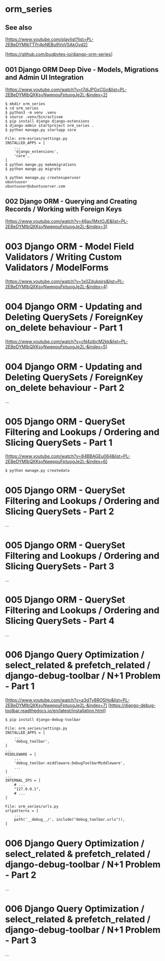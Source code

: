 # orm_series

## See also

[https://www.youtube.com/playlist?list=PL-2EBeDYMIbTT7ri4pNEBu9VoVSAkOvd2]

[https://github.com/bugbytes-io/django-orm-series]

## 001 Django ORM Deep Dive - Models, Migrations and Admin UI Integration

[https://www.youtube.com/watch?v=t7diJPGxCGo&list=PL-2EBeDYMIbQXKsyNweppuFptuogJe2L-&index=2]

```
$ mkdir orm_series
$ cd orm_series
$ python3 -m venv .venv
$ source .venv/bin/activae
$ pip install django django-extensions
$ django-admin startproject orm_series .
$ python manage.py startapp core

File: orm-esries/settings.py
INSTALLED_APPS = [
    ...
    'django_extensions',
    'core',
]
$ python mange.py makemigrations
$ python mange.py migrate

$ python manage.py createsuperuser
ubuntuuser
ubuntuuser@ubuntuserver.com

```

## 002 Django ORM - Querying and Creating Records / Working with Foreign Keys

[https://www.youtube.com/watch?v=46au1MxtOJE&list=PL-2EBeDYMIbQXKsyNweppuFptuogJe2L-&index=3]

# 003 Django ORM - Model Field Validators / Writing Custom Validators / ModelForms

[https://www.youtube.com/watch?v=1x0Zdukpjrs&list=PL-2EBeDYMIbQXKsyNweppuFptuogJe2L-&index=4]

# 004 Django ORM - Updating and Deleting QuerySets / ForeignKey on_delete behaviour - Part 1

[https://www.youtube.com/watch?v=cN4zjbcM2kk&list=PL-2EBeDYMIbQXKsyNweppuFptuogJe2L-&index=5]

# 004 Django ORM - Updating and Deleting QuerySets / ForeignKey on_delete behaviour - Part 2

...

# 005 Django ORM - QuerySet Filtering and Lookups / Ordering and Slicing QuerySets - Part 1

[https://www.youtube.com/watch?v=84BBAGEu064&list=PL-2EBeDYMIbQXKsyNweppuFptuogJe2L-&index=6]

```
$ python manage.py createdata
```

# 005 Django ORM - QuerySet Filtering and Lookups / Ordering and Slicing QuerySets - Part 2

...

# 005 Django ORM - QuerySet Filtering and Lookups / Ordering and Slicing QuerySets - Part 3

...

# 005 Django ORM - QuerySet Filtering and Lookups / Ordering and Slicing QuerySets - Part 4

...

# 006 Django Query Optimization / select_related & prefetch_related / django-debug-toolbar / N+1 Problem - Part 1

[https://www.youtube.com/watch?v=a3dTy8RO5Ho&list=PL-2EBeDYMIbQXKsyNweppuFptuogJe2L-&index=7]
[https://django-debug-toolbar.readthedocs.io/en/latest/installation.html]

```
$ pip install django-debug-toolbar

File: orm_series/settings.py
INSTALLED_APPS = [
    ...
    'debug_toolbar',
]
...
MIDDLEWARE = [
    ...
    'debug_toolbar.middleware.DebugToolbarMiddleware',
    ...
]
...
INTERNAL_IPS = [
    # ...
    "127.0.0.1",
    # ...
]

File: orm_series/urls.py
urlpatterns = [
    ...
    path('__debug__/', include("debug_toolbar.urls")),
]

```

# 006 Django Query Optimization / select_related & prefetch_related / django-debug-toolbar / N+1 Problem - Part 2

...

# 006 Django Query Optimization / select_related & prefetch_related / django-debug-toolbar / N+1 Problem - Part 3

...

